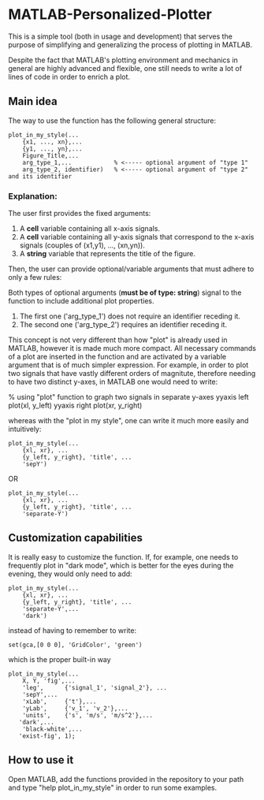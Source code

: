 # MATLAB-Personalized-Plotter

This is a simple tool (both in usage and development) that serves the purpose of simplifying and generalizing the process of plotting in MATLAB.

Despite the fact that MATLAB's plotting environment and mechanics in general are highly advanced and flexible, one still needs to write a lot of lines of code in order to enrich a plot. 

## Main idea

The way to use the function has the following general structure:

```
plot_in_my_style(...
    {x1, ..., xn},...
    {y1, ..., yn},...
    Figure_Title,...
    arg_type_1,...            % <----- optional argument of "type 1"
    arg_type_2, identifier)   % <----- optional argument of "type 2" and its identifier
```
### Explanation:

The user first provides the fixed arguments: 
1. A **cell** variable containing all x-axis signals.  
2. A **cell** variable containing all y-axis signals that correspond to the x-axis signals (couples of (x1,y1), ..., (xn,yn)).
3. A **string** variable that represents the title of the figure.

Then, the user can provide optional/variable arguments that must adhere to only a few rules:

Both types of optional arguments (**must be of type: string**) signal to the function to include additional plot properties. 

1. The first one ('arg_type_1') does not require an identifier receding it.
2. The second one ('arg_type_2') requires an identifier receding it.

This concept is not very different than how "plot" is already used in MATLAB, however it is made much more compact. All necessary commands of a plot are inserted in the function and are activated by a variable argument that is of much simpler expression.
For example, in order to plot two signals that have vastly different orders of magnitute, therefore needing to have two distinct y-axes, in MATLAB one would need to write:

% using "plot" function to graph two signals in separate y-axes 
yyaxis left
plot(xl, y_left)
yyaxis right
plot(xr, y_right)

whereas with the "plot in my style", one can write it much more easily and intuitively:

```
plot_in_my_style(...
    {xl, xr}, ...
    {y_left, y_right}, 'title', ...
    'sepY')
```    
OR
```
plot_in_my_style(...
    {xl, xr}, ...
    {y_left, y_right}, 'title', ...
    'separate-Y')
```

## Customization capabilities

It is really easy to customize the function.
If, for example, one needs to frequently plot in "dark mode", which is better for the eyes during the evening, they would only need to add:

```
plot_in_my_style(...
    {xl, xr}, ...
    {y_left, y_right}, 'title', ...
    'separate-Y',...
    'dark')
```
instead of having to remember to write:

```set(gca,[0 0 0], 'GridColor', 'green')```

which is the proper built-in way

 ```
 plot_in_my_style(...
     X, Y, 'fig',...
     'leg',      {'signal_1', 'signal_2'}, ...
     'sepY',...
     'xLab',     {'t'},...
     'yLab',     {'v_1', 'v_2'},...
     'units',    {'s', 'm/s', 'm/s^2'},...
    'dark',...
     'black-white',...
    'exist-fig', 1);
```

## How to use it

Open MATLAB, add the functions provided in the repository to your path and type "help plot_in_my_style" in order to run some examples.

